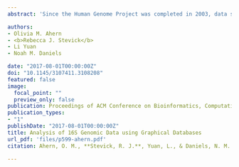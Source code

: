 ```yaml
---
abstract: 'Since the Human Genome Project was completed in 2003, data scientists have developed algorithms in order to store and query high volumes of genomic data. The most common data storage techniques employed in these algorithms are flat files or relational databases. While sophisticated indexing techniques can accelerate queries, an alternative is to store biological sequence data directly in a way that supports efficient queries. Here we introduce a new algorithm that aims to compress the redundant information and improve the performance of query speed with the help of graphical databases, which have been commercially available since the mid-late 2000s. A graphical database stores information using nodes and relationships (edges). Our approach is to identify sub-sequences that are common among many sequences, and to store these as common nodes in the graph database. This is accomplished for sequencing data as follows; split the whole sequence into k-mers; if a given k-mer is common to enough sequences, then it is labeled as a common segment; if a k-mer is unique (or common to too few sequences), then it is labeled as a single segment. Thus, common nodes and single nodes are formed from common segments and single segments, respectively. These two kinds of nodes are connected by edges in the graphical database; this allows each original sequences to be reconstructed by following edges in the graph. This graphical database model allows for fast taxonomic queries of 16S rDNA. When queried, the database can first attempt to find common nodes that match the query sequence, and subsequently follow edges to single nodes to refine the search. This approach is analogous to that of compressive genomics, except that the compression is implicit in the graphical database storage model. Beyond simple sequence queries, this graphical database representation also supports variability analysis, which identifies highly variable vs. conserved regions of 16S sequence. Regions of low variability correspond to common nodes, while regions of high variability correspond to a variety of paths through single nodes. Benchmarking of sequence search indicates that query time in graphical databases is significantly faster than in flat files or relational databases. Implementation of graphical databases in genomic data analysis will allow for accelerated search, and may lend itself to other forms of efficient analysis, such as tetramer frequency analysis, which is useful in metagenomic binning.'

authors:
- Olivia M. Ahern
- <b>Rebecca J. Stevick</b>
- Li Yuan
- Noah M. Daniels

date: "2017-08-01T00:00:00Z"
doi: "10.1145/3107411.3108208"
featured: false
image:
  focal_point: ""
  preview_only: false
publication: Proceedings of ACM Conference on Bioinformatics, Computational Biology, and Health Informatics
publication_types:
- "1"
publishDate: "2017-08-01T00:00:00Z"
title: Analysis of 16S Genomic Data using Graphical Databases
url_pdf: 'files/p599-ahern.pdf'
citation: Ahern, O. M., **Stevick, R. J.**, Yuan, L., & Daniels, N. M. (2017). Analysis of 16S Genomic Data using Graphical Databases. In Proceedings of the 8th ACM International Conference on Bioinformatics, Computational Biology, and Health Informatics (pp. 599-599). ACM.

---
```

